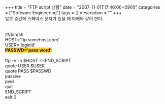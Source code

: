 +++
title = "FTP script 샘플"
date = "2007-11-01T17:46:00+0900"
categories = ["Software Engineering"]
tags = []
description = ""
+++
<span class="copyright_entry" style="display:block;" title="FTP script 샘플@@**@@http://shed.egloos.com/1660399"></span>암호 중간에 스페이스 문자가 있을 때 아래와 같이 한다.
<br>
<br>
<br>#!/bin/sh
<br>HOST='ftp.somehost.com'
<br>USER='loginid'
<br>
<span style="font-weight: bold; background-color: rgb(255, 204, 51);">PASSWD='pass word'</span>
<br>
<br>ftp -v -n $HOST &lt;&lt;END_SCRIPT
<br>quote USER $USER
<br>quote PASS $PASSWD
<br>passive
<br>pwd
<br>quit
<br>END_SCRIPT
<br>exit 0
<br>
<br> 
<!--
       <rdf:RDF xmlns:rdf="http://www.w3.org/1999/02/22-rdf-syntax-ns#"
		    xmlns:dc="http://purl.org/dc/elements/1.1/"
		    xmlns:trackback="http://madskills.com/public/xml/rss/module/trackback/">
       <rdf:Description
	        rdf:about="http://shed.egloos.com/1660399"
	        dc:identifier="http://shed.egloos.com/1660399"
	        dc:title="FTP script 샘플"
	        trackback:ping="http://shed.egloos.com/tb/1660399"/>
       </rdf:RDF>
       -->

<ul></ul>